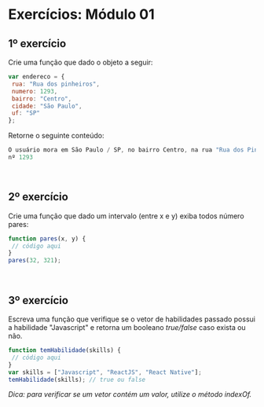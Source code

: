 # Exercícios: Módulo 01

## 1º exercício

Crie uma função que dado o objeto a seguir:

```js
var endereco = {
 rua: "Rua dos pinheiros",
 numero: 1293,
 bairro: "Centro",
 cidade: "São Paulo",
 uf: "SP"
};
```

Retorne o seguinte conteúdo:

```js
O usuário mora em São Paulo / SP, no bairro Centro, na rua "Rua dos Pinheiros" com
nº 1293
```

<br>

## 2º exercício

Crie uma função que dado um intervalo (entre x e y) exiba todos número pares:

```js
function pares(x, y) {
 // código aqui
}
pares(32, 321);
```

<br>

## 3º exercício

Escreva uma função que verifique se o vetor de habilidades passado possui a habilidade "Javascript"
e retorna um booleano _true/false_ caso exista ou não.

```js
function temHabilidade(skills) {
 // código aqui
}
var skills = ["Javascript", "ReactJS", "React Native"];
temHabilidade(skills); // true ou false
```

_Dica: para verificar se um vetor contém um valor, utilize o método indexOf._